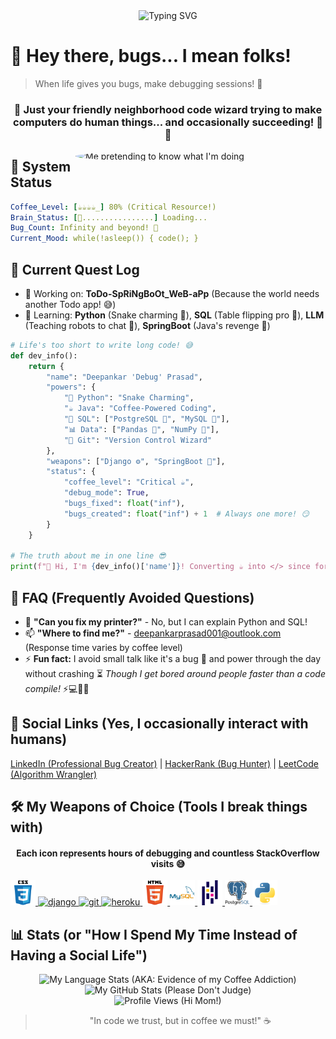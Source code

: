 <div align="center">
  <img src="https://readme-typing-svg.herokuapp.com?font=Comic+Sans+MS&size=30&duration=2000&pause=1000&color=FF69B4&center=true&vCenter=true&random=false&width=500&height=70&lines=ERROR+404%3A+Social+Life+Not+Found;SELECT+*+FROM+world+WHERE+coffee+%3E+0;while(alive)+%7B+eat()+sleep()+code()+repeat()+%7D" alt="Typing SVG" />
</div>

# 👋 Hey there, bugs... I mean folks!
> When life gives you bugs, make debugging sessions! 🐛

<div align="center">
  <h3>🚀 Just your friendly neighborhood code wizard trying to make computers do human things... and occasionally succeeding! 🎩✨</h3>
</div>

<img align="right" alt="Me pretending to know what I'm doing" width="400" src="https://c.tenor.com/CdqXg0AQLOIAAAAC/tenor.gif" style="border-radius: 50%;">

## 🤖 System Status
```yaml
Coffee_Level: [☕☕☕☕_] 80% (Critical Resource!)
Brain_Status: [🧠................] Loading...
Bug_Count: Infinity and beyond! 🚀
Current_Mood: while(!asleep()) { code(); }
```

## 🎯 Current Quest Log
- 🔭 Working on: **ToDo-SpRiNgBoOt_WeB-aPp** (Because the world needs another Todo app! 😅)
- 🌱 Learning: **Python** (Snake charming 🐍), **SQL** (Table flipping pro 💾), 
  **LLM** (Teaching robots to chat 🤖), **SpringBoot** (Java's revenge 🌱)

```python
# Life's too short to write long code! 😅
def dev_info():
    return {
        "name": "Deepankar 'Debug' Prasad",
        "powers": {
            "🐍 Python": "Snake Charming",
            "☕ Java": "Coffee-Powered Coding",
            "💾 SQL": ["PostgreSQL 🐘", "MySQL 🐬"],
            "📊 Data": ["Pandas 🐼", "NumPy 🔢"],
            "🌳 Git": "Version Control Wizard"
        },
        "weapons": ["Django ⚙️", "SpringBoot 🌱"],
        "status": {
            "coffee_level": "Critical ☕",
            "debug_mode": True,
            "bugs_fixed": float("inf"),
            "bugs_created": float("inf") + 1  # Always one more! 😏
        }
    }

# The truth about me in one line 😎
print(f"👋 Hi, I'm {dev_info()['name']}! Converting ☕ into </> since forever!")
```

## 💭 FAQ (Frequently Avoided Questions)
- 💬 **"Can you fix my printer?"** - No, but I can explain Python and SQL!
- 📫 **"Where to find me?"** - deepankarprasad001@outlook.com (Response time varies by coffee level)
- ⚡ **Fun fact:** I avoid small talk like it's a bug 🐛 and power through the day without crashing ⏳
  *Though I get bored around people faster than a code compile!* ⚡💻🚀😅

## 🤝 Social Links (Yes, I occasionally interact with humans)
<div align="left">
  <a href="https://linkedin.com/in/deepankar-prasad001">LinkedIn (Professional Bug Creator)</a> |
  <a href="https://www.hackerrank.com/deepankarprasad1">HackerRank (Bug Hunter)</a> |
  <a href="https://www.leetcode.com/pachhisdinmepaisadouble/">LeetCode (Algorithm Wrangler)</a>
</div>

## 🛠️ My Weapons of Choice (Tools I break things with)
<div align="center">
  <h4>Each icon represents hours of debugging and countless StackOverflow visits 😅</h4>
</div>
<p align="left"> <a href="https://www.w3schools.com/css/" target="_blank" rel="noreferrer"> <img src="https://raw.githubusercontent.com/devicons/devicon/master/icons/css3/css3-original-wordmark.svg" alt="css3" width="40" height="40"/> </a> <a href="https://www.djangoproject.com/" target="_blank" rel="noreferrer"> <img src="https://cdn.worldvectorlogo.com/logos/django.svg" alt="django" width="40" height="40"/> </a> <a href="https://git-scm.com/" target="_blank" rel="noreferrer"> <img src="https://www.vectorlogo.zone/logos/git-scm/git-scm-icon.svg" alt="git" width="40" height="40"/> </a> <a href="https://heroku.com" target="_blank" rel="noreferrer"> <img src="https://www.vectorlogo.zone/logos/heroku/heroku-icon.svg" alt="heroku" width="40" height="40"/> </a> <a href="https://www.w3.org/html/" target="_blank" rel="noreferrer"> <img src="https://raw.githubusercontent.com/devicons/devicon/master/icons/html5/html5-original-wordmark.svg" alt="html5" width="40" height="40"/> </a> <a href="https://www.mysql.com/" target="_blank" rel="noreferrer"> <img src="https://raw.githubusercontent.com/devicons/devicon/master/icons/mysql/mysql-original-wordmark.svg" alt="mysql" width="40" height="40"/> </a> <a href="https://pandas.pydata.org/" target="_blank" rel="noreferrer"> <img src="https://raw.githubusercontent.com/devicons/devicon/2ae2a900d2f041da66e950e4d48052658d850630/icons/pandas/pandas-original.svg" alt="pandas" width="40" height="40"/> </a> <a href="https://www.postgresql.org" target="_blank" rel="noreferrer"> <img src="https://raw.githubusercontent.com/devicons/devicon/master/icons/postgresql/postgresql-original-wordmark.svg" alt="postgresql" width="40" height="40"/> </a> <a href="https://www.python.org" target="_blank" rel="noreferrer"> <img src="https://raw.githubusercontent.com/devicons/devicon/master/icons/python/python-original.svg" alt="python" width="40" height="40"/> </a> </p>

## 📊 Stats (or "How I Spend My Time Instead of Having a Social Life")
<div align="center">
  <img src="https://github-readme-stats.vercel.app/api/top-langs?username=d-code-r&show_icons=true&locale=en&layout=compact&theme=radical" alt="My Language Stats (AKA: Evidence of my Coffee Addiction)" />
  <img src="https://github-readme-stats.vercel.app/api?username=d-code-r&show_icons=true&locale=en&theme=radical" alt="My GitHub Stats (Please Don't Judge)" />
</div>

<div align="center">
  <img src="https://komarev.com/ghpvc/?username=d-code-r&label=Profile%20Views&color=ff69b4&style=flat" alt="Profile Views (Hi Mom!)" />
  
  > "In code we trust, but in coffee we must!" ☕
</div>
